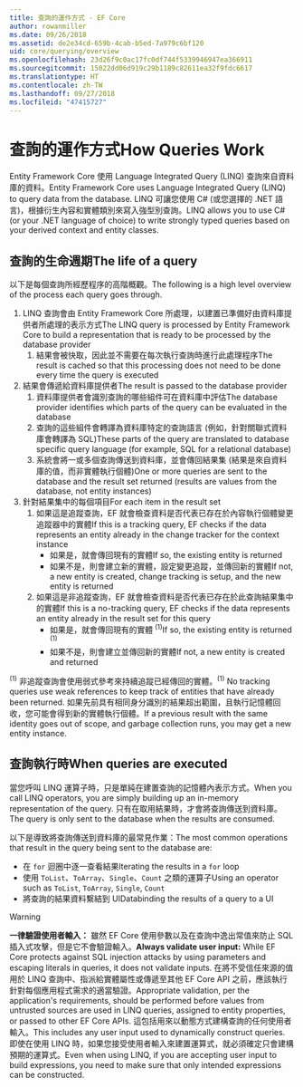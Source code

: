```yaml
---
title: 查詢的運作方式 - EF Core
author: rowanmiller
ms.date: 09/26/2018
ms.assetid: de2e34cd-659b-4cab-b5ed-7a979c6bf120
uid: core/querying/overview
ms.openlocfilehash: 23d26f9c0ac17fc0df744f5339946947ea366911
ms.sourcegitcommit: 15022dd06d919c29b1189c82611ea32f9fdc6617
ms.translationtype: HT
ms.contentlocale: zh-TW
ms.lasthandoff: 09/27/2018
ms.locfileid: "47415727"
---
```

# <a name="how-queries-work"></a><span data-ttu-id="191a1-102">查詢的運作方式</span><span class="sxs-lookup"><span data-stu-id="191a1-102">How Queries Work</span></span>

<span data-ttu-id="191a1-103">Entity Framework Core 使用 Language Integrated Query (LINQ) 查詢來自資料庫的資料。</span><span class="sxs-lookup"><span data-stu-id="191a1-103">Entity Framework Core uses Language Integrated Query (LINQ) to query data from the database.</span></span> <span data-ttu-id="191a1-104">LINQ 可讓您使用 C# (或您選擇的 .NET 語言)，根據衍生內容和實體類別來寫入強型別查詢。</span><span class="sxs-lookup"><span data-stu-id="191a1-104">LINQ allows you to use C# (or your .NET language of choice) to write strongly typed queries based on your derived context and entity classes.</span></span>

## <a name="the-life-of-a-query"></a><span data-ttu-id="191a1-105">查詢的生命週期</span><span class="sxs-lookup"><span data-stu-id="191a1-105">The life of a query</span></span>

<span data-ttu-id="191a1-106">以下是每個查詢所經歷程序的高階概觀。</span><span class="sxs-lookup"><span data-stu-id="191a1-106">The following is a high level overview of the process each query goes through.</span></span>

1. <span data-ttu-id="191a1-107">LINQ 查詢會由 Entity Framework Core 所處理，以建置已準備好由資料庫提供者所處理的表示方式</span><span class="sxs-lookup"><span data-stu-id="191a1-107">The LINQ query is processed by Entity Framework Core to build a representation that is ready to be processed by the database provider</span></span>
   1. <span data-ttu-id="191a1-108">結果會被快取，因此並不需要在每次執行查詢時進行此處理程序</span><span class="sxs-lookup"><span data-stu-id="191a1-108">The result is cached so that this processing does not need to be done every time the query is executed</span></span>
2. <span data-ttu-id="191a1-109">結果會傳遞給資料庫提供者</span><span class="sxs-lookup"><span data-stu-id="191a1-109">The result is passed to the database provider</span></span>
   1. <span data-ttu-id="191a1-110">資料庫提供者會識別查詢的哪些組件可在資料庫中評估</span><span class="sxs-lookup"><span data-stu-id="191a1-110">The database provider identifies which parts of the query can be evaluated in the database</span></span>
   2. <span data-ttu-id="191a1-111">查詢的這些組件會轉譯為資料庫特定的查詢語言 (例如，針對關聯式資料庫會轉譯為 SQL)</span><span class="sxs-lookup"><span data-stu-id="191a1-111">These parts of the query are translated to database specific query language (for example, SQL for a relational database)</span></span>
   3. <span data-ttu-id="191a1-112">系統會將一或多個查詢傳送到資料庫，並會傳回結果集 (結果是來自資料庫的值，而非實體執行個體)</span><span class="sxs-lookup"><span data-stu-id="191a1-112">One or more queries are sent to the database and the result set returned (results are values from the database, not entity instances)</span></span>
3. <span data-ttu-id="191a1-113">針對結果集中的每個項目</span><span class="sxs-lookup"><span data-stu-id="191a1-113">For each item in the result set</span></span>
   1. <span data-ttu-id="191a1-114">如果這是追蹤查詢，EF 就會檢查資料是否代表已存在於內容執行個體變更追蹤器中的實體</span><span class="sxs-lookup"><span data-stu-id="191a1-114">If this is a tracking query, EF checks if the data represents an entity already in the change tracker for the context instance</span></span>
      * <span data-ttu-id="191a1-115">如果是，就會傳回現有的實體</span><span class="sxs-lookup"><span data-stu-id="191a1-115">If so, the existing entity is returned</span></span>
      * <span data-ttu-id="191a1-116">如果不是，則會建立新的實體，設定變更追蹤，並傳回新的實體</span><span class="sxs-lookup"><span data-stu-id="191a1-116">If not, a new entity is created, change tracking is setup, and the new entity is returned</span></span>
   2. <span data-ttu-id="191a1-117">如果這是非追蹤查詢，EF 就會檢查資料是否代表已存在於此查詢結果集中的實體</span><span class="sxs-lookup"><span data-stu-id="191a1-117">If this is a no-tracking query, EF checks if the data represents an entity already in the result set for this query</span></span>
      * <span data-ttu-id="191a1-118">如果是，就會傳回現有的實體 <sup>(1)</sup></span><span class="sxs-lookup"><span data-stu-id="191a1-118">If so, the existing entity is returned <sup>(1)</sup></span></span>
      * <span data-ttu-id="191a1-119">如果不是，則會建立並傳回新的實體</span><span class="sxs-lookup"><span data-stu-id="191a1-119">If not, a new entity is created and returned</span></span>

<span data-ttu-id="191a1-120"><sup>(1)</sup> 非追蹤查詢會使用弱式參考來持續追蹤已經傳回的實體。</span><span class="sxs-lookup"><span data-stu-id="191a1-120"><sup>(1)</sup> No tracking queries use weak references to keep track of entities that have already been returned.</span></span> <span data-ttu-id="191a1-121">如果先前具有相同身分識別的結果超出範圍，且執行記憶體回收，您可能會得到新的實體執行個體。</span><span class="sxs-lookup"><span data-stu-id="191a1-121">If a previous result with the same identity goes out of scope, and garbage collection runs, you may get a new entity instance.</span></span>

## <a name="when-queries-are-executed"></a><span data-ttu-id="191a1-122">查詢執行時</span><span class="sxs-lookup"><span data-stu-id="191a1-122">When queries are executed</span></span>

<span data-ttu-id="191a1-123">當您呼叫 LINQ 運算子時，只是單純在建置查詢的記憶體內表示方式。</span><span class="sxs-lookup"><span data-stu-id="191a1-123">When you call LINQ operators, you are simply building up an in-memory representation of the query.</span></span> <span data-ttu-id="191a1-124">只有在取用結果時，才會將查詢傳送到資料庫。</span><span class="sxs-lookup"><span data-stu-id="191a1-124">The query is only sent to the database when the results are consumed.</span></span>

<span data-ttu-id="191a1-125">以下是導致將查詢傳送到資料庫的最常見作業：</span><span class="sxs-lookup"><span data-stu-id="191a1-125">The most common operations that result in the query being sent to the database are:</span></span>
* <span data-ttu-id="191a1-126">在 `for` 迴圈中逐一查看結果</span><span class="sxs-lookup"><span data-stu-id="191a1-126">Iterating the results in a `for` loop</span></span>
* <span data-ttu-id="191a1-127">使用 `ToList`、`ToArray`、`Single`、`Count` 之類的運算子</span><span class="sxs-lookup"><span data-stu-id="191a1-127">Using an operator such as `ToList`, `ToArray`, `Single`, `Count`</span></span>
* <span data-ttu-id="191a1-128">將查詢的結果資料繫結到 UI</span><span class="sxs-lookup"><span data-stu-id="191a1-128">Databinding the results of a query to a UI</span></span>

> [!WARNING]  
> <span data-ttu-id="191a1-129">**一律驗證使用者輸入：** 雖然 EF Core 使用參數以及在查詢中逸出常值來防止 SQL 插入式攻擊，但是它不會驗證輸入。</span><span class="sxs-lookup"><span data-stu-id="191a1-129">**Always validate user input:** While EF Core protects against SQL injection attacks by using parameters and escaping literals in queries, it does not validate inputs.</span></span> <span data-ttu-id="191a1-130">在將不受信任來源的值用於 LINQ 查詢中、指派給實體屬性或傳遞至其他 EF Core API 之前，應該執行針對每個應用程式需求的適當驗證。</span><span class="sxs-lookup"><span data-stu-id="191a1-130">Appropriate validation, per the application's requirements, should be performed before values from untrusted sources are used in LINQ queries, assigned to entity properties, or passed to other EF Core APIs.</span></span> <span data-ttu-id="191a1-131">這包括用來以動態方式建構查詢的任何使用者輸入。</span><span class="sxs-lookup"><span data-stu-id="191a1-131">This includes any user input used to dynamically construct queries.</span></span> <span data-ttu-id="191a1-132">即使在使用 LINQ 時，如果您接受使用者輸入來建置運算式，就必須確定只會建構預期的運算式。</span><span class="sxs-lookup"><span data-stu-id="191a1-132">Even when using LINQ, if you are accepting user input to build expressions, you need to make sure that only intended expressions can be constructed.</span></span>
